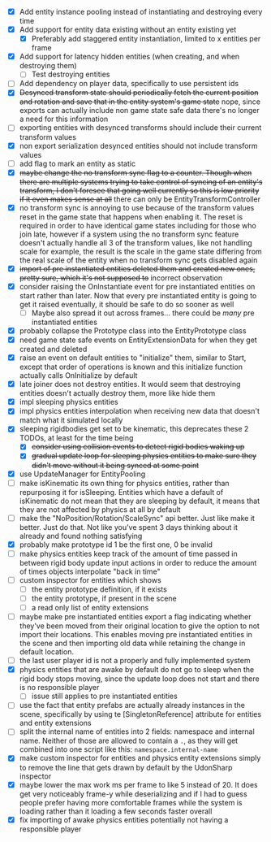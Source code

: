 
- [x] Add entity instance pooling instead of instantiating and destroying every time
- [x] Add support for entity data existing without an entity existing yet
  - [x] Preferably add staggered entity instantiation, limited to x entities per frame
- [x] Add support for latency hidden entities (when creating, and when destroying them)
  - [ ] Test destroying entities
- [ ] Add dependency on player data, specifically to use persistent ids
- [x] ~~Desynced transform state should periodically fetch the current position and rotation and save that in the entity system's game state~~ nope, since exports can actually include non game state safe data there's no longer a need for this information
- [ ] exporting entities with desynced transforms should include their current transform values
- [x] non export serialization desynced entities should not include transform values
- [ ] add flag to mark an entity as static
- [x] ~~maybe change the no transform sync flag to a counter. Though when there are multiple systems trying to take control of syncing of an entity's transform, I don't foresee that going well currently so this is low priority if it even makes sense at all~~ there can only be EntityTransformController
- [x] no transform sync is annoying to use because of the transform values reset in the game state that happens when enabling it. The reset is required in order to have identical game states including for those who join late, however if a system using the no transform sync feature doesn't actually handle all 3 of the transform values, like not handling scale for example, the result is the scale in the game state differing from the real scale of the entity when no transform sync gets disabled again
- [x] ~~import of pre instantiated entities deleted them and created new ones, pretty sure, which it's not supposed to~~ incorrect observation
- [x] consider raising the OnInstantiate event for pre instantiated entities on start rather than later. Now that every pre instantiated entity is going to get it raised eventually, it should be safe to do so sooner as well
  - [ ] Maybe also spread it out across frames... there could be _many_ pre instantiated entities
- [x] probably collapse the Prototype class into the EntityPrototype class
- [x] need game state safe events on EntityExtensionData for when they get created and deleted
- [x] raise an event on default entities to "initialize" them, similar to Start, except that order of operations is known and this initialize function actually calls OnInitialize by default
- [x] late joiner does not destroy entities. It would seem that destroying entities doesn't actually destroy them, more like hide them
- [x] impl sleeping physics entities
- [x] impl physics entities interpolation when receiving new data that doesn't match what it simulated locally
- [x] sleeping rigidbodies get set to be kinematic, this deprecates these 2 TODOs, at least for the time being
  - [x] ~~consider using collision events to detect rigid bodies waking up~~
  - [x] ~~gradual update loop for sleeping physics entities to make sure they didn't move without it being synced at some point~~
- [x] use UpdateManager for EntityPooling
- [ ] make isKinematic its own thing for physics entities, rather than repurposing it for isSleeping. Entities which have a default of isKinematic do not mean that they are sleeping by default, it means that they are not affected by physics at all by default
- [ ] make the "NoPosition/Rotation/ScaleSync" api better. Just like make it better. Just do that. Not like you've spent 3 days thinking about it already and found nothing satisfying
- [x] probably make prototype id 1 be the first one, 0 be invalid
- [ ] make physics entities keep track of the amount of time passed in between rigid body update input actions in order to reduce the amount of times objects interpolate "back in time"
- [ ] custom inspector for entities which shows
  - [ ] the entity prototype definition, if it exists
  - [ ] the entity prototype, if present in the scene
  - [ ] a read only list of entity extensions
- [ ] maybe make pre instantiated entities export a flag indicating whether they've been moved from their original location to give the option to not import their locations. This enables moving pre instantiated entities in the scene and then importing old data while retaining the change in default location.
- [ ] the last user player id is not a properly and fully implemented system
- [x] physics entities that are awake by default do not go to sleep when the rigid body stops moving, since the update loop does not start and there is no responsible player
  - [ ] issue still applies to pre instantiated entities
- [ ] use the fact that entity prefabs are actually already instances in the scene, specifically by using te \[SingletonReference\] attribute for entities and entity extensions
- [ ] split the internal name of entities into 2 fields: namespace and internal name. Neither of those are allowed to contain a `.`, as they will get combined into one script like this: `namespace.internal-name`
- [x] make custom inspector for entities and physics entity extensions simply to remove the line that gets drawn by default by the UdonSharp inspector
- [x] maybe lower the max work ms per frame to like 5 instead of 20. It does get very noticeably frame-y while deserializing and if I had to guess people prefer having more comfortable frames while the system is loading rather than it loading a few seconds faster overall
- [x] fix importing of awake physics entities potentially not having a responsible player
